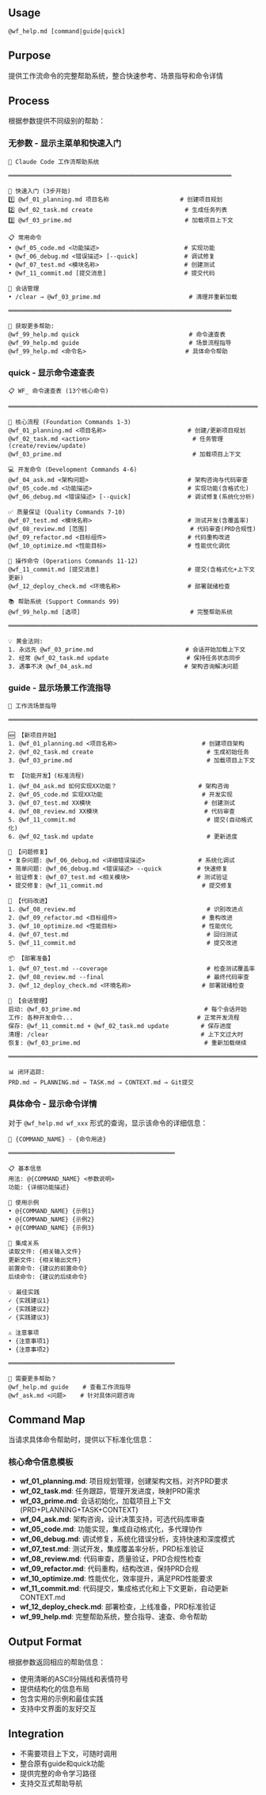 ##                                                                                     Usage
`@wf_help.md [command|guide|quick]`

##                                                                                     Purpose
提供工作流命令的完整帮助系统，整合快速参考、场景指导和命令详情

##                                                                                     Process
根据参数提供不同级别的帮助：

### 无参数 - 显示主菜单和快速入门
```
🚀 Claude Code 工作流帮助系统

═══════════════════════════════════════════════════════════════

🏁 快速入门 (3步开始)
1️⃣ @wf_01_planning.md 项目名称                    # 创建项目规划
2️⃣ @wf_02_task.md create                          # 生成任务列表
3️⃣ @wf_03_prime.md                                # 加载项目上下文

📋 常用命令
• @wf_05_code.md <功能描述>                        # 实现功能
• @wf_06_debug.md <错误描述> [--quick]             # 调试修复
• @wf_07_test.md <模块名称>                        # 创建测试
• @wf_11_commit.md [提交消息]                      # 提交代码

🔄 会话管理
• /clear → @wf_03_prime.md                         # 清理并重新加载

═══════════════════════════════════════════════════════════════

📖 获取更多帮助:
@wf_99_help.md quick                               # 命令速查表
@wf_99_help.md guide                               # 场景流程指导
@wf_99_help.md <命令名>                            # 具体命令帮助
```

### quick - 显示命令速查表
```
📋 WF_ 命令速查表 (13个核心命令)

═══════════════════════════════════════════════════════════════════════════

🔄 核心流程 (Foundation Commands 1-3)
@wf_01_planning.md <项目名称>                       # 创建/更新项目规划
@wf_02_task.md <action>                             # 任务管理(create/review/update)
@wf_03_prime.md                                     # 加载项目上下文

💻 开发命令 (Development Commands 4-6)
@wf_04_ask.md <架构问题>                            # 架构咨询与代码审查
@wf_05_code.md <功能描述>                           # 实现功能(含格式化)
@wf_06_debug.md <错误描述> [--quick]                # 调试修复(系统化分析)

✅ 质量保证 (Quality Commands 7-10)
@wf_07_test.md <模块名称>                           # 测试开发(含覆盖率)
@wf_08_review.md [范围]                             # 代码审查(PRD合规性)
@wf_09_refactor.md <目标组件>                       # 代码重构改进
@wf_10_optimize.md <性能目标>                       # 性能优化调优

🔧 操作命令 (Operations Commands 11-12)
@wf_11_commit.md [提交消息]                         # 提交(含格式化+上下文更新)
@wf_12_deploy_check.md <环境名称>                   # 部署就绪检查

📚 帮助系统 (Support Commands 99)
@wf_99_help.md [选项]                               # 完整帮助系统

═══════════════════════════════════════════════════════════════════════════

💡 黄金法则:
1. 永远先 @wf_03_prime.md                          # 会话开始加载上下文
2. 经常 @wf_02_task.md update                      # 保持任务状态同步
3. 遇事不决 @wf_04_ask.md                          # 架构咨询解决问题
```

### guide - 显示场景工作流指导
```
🔄 工作流场景指导

═══════════════════════════════════════════════════════════════════════════

🆕 【新项目开始】
1. @wf_01_planning.md <项目名称>                        # 创建项目架构
2. @wf_02_task.md create                                # 生成初始任务
3. @wf_03_prime.md                                      # 加载项目上下文

🏗️ 【功能开发】(标准流程)
1. @wf_04_ask.md 如何实现XX功能？                       # 架构咨询
2. @wf_05_code.md 实现XX功能                            # 开发实现
3. @wf_07_test.md XX模块                                # 创建测试
4. @wf_08_review.md XX模块                              # 代码审查
5. @wf_11_commit.md                                     # 提交(自动格式化)
6. @wf_02_task.md update                                # 更新进度

🐛 【问题修复】
• 复杂问题: @wf_06_debug.md <详细错误描述>               # 系统化调试
• 简单问题: @wf_06_debug.md <错误描述> --quick          # 快速修复
• 验证修复: @wf_07_test.md <相关模块>                   # 测试验证
• 提交修复: @wf_11_commit.md                            # 提交修复

🔧 【代码改进】
1. @wf_08_review.md                                     # 识别改进点
2. @wf_09_refactor.md <目标组件>                        # 重构改进
3. @wf_10_optimize.md <性能目标>                        # 性能优化
4. @wf_07_test.md                                       # 回归测试
5. @wf_11_commit.md                                     # 提交改进

📦 【部署准备】
1. @wf_07_test.md --coverage                            # 检查测试覆盖率
2. @wf_08_review.md --final                             # 最终代码审查
3. @wf_12_deploy_check.md <环境名称>                    # 部署就绪检查

💼 【会话管理】
启动: @wf_03_prime.md                                   # 每个会话开始
工作: 各种开发命令...                                   # 正常开发流程
保存: @wf_11_commit.md + @wf_02_task.md update         # 保存进度
清理: /clear                                           # 上下文过大时
恢复: @wf_03_prime.md                                   # 重新加载继续

═══════════════════════════════════════════════════════════════════════════

📊 闭环追踪:
PRD.md → PLANNING.md → TASK.md → CONTEXT.md → Git提交
```

### 具体命令 - 显示命令详情
对于 `@wf_help.md wf_xxx` 形式的查询，显示该命令的详细信息：

```
📖 {COMMAND_NAME} - {命令用途}

═══════════════════════════════════════════════

📋 基本信息
用法: @{COMMAND_NAME} <参数说明>
功能: {详细功能描述}

🎯 使用示例
• @{COMMAND_NAME} {示例1}
• @{COMMAND_NAME} {示例2}
• @{COMMAND_NAME} {示例3}

🔗 集成关系
读取文件: {相关输入文件}
更新文件: {相关输出文件}
前置命令: {建议的前置命令}
后续命令: {建议的后续命令}

💡 最佳实践
✓ {实践建议1}
✓ {实践建议2}
✓ {实践建议3}

⚠️ 注意事项
• {注意事项1}
• {注意事项2}

═══════════════════════════════════════════════

💬 需要更多帮助？
@wf_help.md guide    # 查看工作流指导
@wf_ask.md <问题>    # 针对具体问题咨询
```

##                                                                                     Command Map
当请求具体命令帮助时，提供以下标准化信息：

### 核心命令信息模板
- **wf_01_planning.md**: 项目规划管理，创建架构文档，对齐PRD要求
- **wf_02_task.md**: 任务跟踪，管理开发进度，映射PRD需求
- **wf_03_prime.md**: 会话初始化，加载项目上下文(PRD+PLANNING+TASK+CONTEXT)
- **wf_04_ask.md**: 架构咨询，设计决策支持，可选代码库审查
- **wf_05_code.md**: 功能实现，集成自动格式化，多代理协作
- **wf_06_debug.md**: 调试修复，系统化错误分析，支持快速和深度模式
- **wf_07_test.md**: 测试开发，集成覆盖率分析，PRD标准验证
- **wf_08_review.md**: 代码审查，质量验证，PRD合规性检查
- **wf_09_refactor.md**: 代码重构，结构改进，保持PRD合规
- **wf_10_optimize.md**: 性能优化，效率提升，满足PRD性能要求
- **wf_11_commit.md**: 代码提交，集成格式化和上下文更新，自动更新CONTEXT.md
- **wf_12_deploy_check.md**: 部署检查，上线准备，PRD标准验证
- **wf_99_help.md**: 完整帮助系统，整合指导、速查、命令帮助

##                                                                                     Output Format
根据参数返回相应的帮助信息：
- 使用清晰的ASCII分隔线和表情符号
- 提供结构化的信息布局
- 包含实用的示例和最佳实践
- 支持中文界面的友好交互

##                                                                                     Integration
- 不需要项目上下文，可随时调用
- 整合原有guide和quick功能
- 提供完整的命令学习路径
- 支持交互式帮助导航